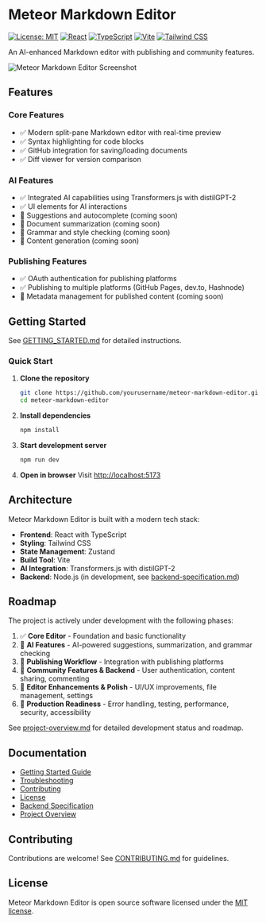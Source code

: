 # Meteor Markdown Editor

[![License: MIT](https://img.shields.io/badge/License-MIT-yellow.svg)](https://opensource.org/licenses/MIT)
[![React](https://img.shields.io/badge/React-18.x-blue.svg)](https://reactjs.org/)
[![TypeScript](https://img.shields.io/badge/TypeScript-5.x-blue.svg)](https://www.typescriptlang.org/)
[![Vite](https://img.shields.io/badge/Vite-4.x-646cff.svg)](https://vitejs.dev/)
[![Tailwind CSS](https://img.shields.io/badge/TailwindCSS-3.x-38b2ac.svg)](https://tailwindcss.com/)

An AI-enhanced Markdown editor with publishing and community features.

![Meteor Markdown Editor Screenshot](./screenshot.png)

## Features

### Core Features
- ✅ Modern split-pane Markdown editor with real-time preview
- ✅ Syntax highlighting for code blocks
- ✅ GitHub integration for saving/loading documents
- ✅ Diff viewer for version comparison

### AI Features
- ✅ Integrated AI capabilities using Transformers.js with distilGPT-2
- ✅ UI elements for AI interactions
- 🚧 Suggestions and autocomplete (coming soon)
- 🚧 Document summarization (coming soon)
- 🚧 Grammar and style checking (coming soon)
- 🚧 Content generation (coming soon)

### Publishing Features
- ✅ OAuth authentication for publishing platforms
- ✅ Publishing to multiple platforms (GitHub Pages, dev.to, Hashnode)
- 🚧 Metadata management for published content (coming soon)

## Getting Started

See [GETTING_STARTED.md](./GETTING_STARTED.md) for detailed instructions.

### Quick Start

1. **Clone the repository**
   ```bash
   git clone https://github.com/yourusername/meteor-markdown-editor.git
   cd meteor-markdown-editor
   ```

2. **Install dependencies**
   ```bash
   npm install
   ```

3. **Start development server**
   ```bash
   npm run dev
   ```

4. **Open in browser**
   Visit [http://localhost:5173](http://localhost:5173)

## Architecture

Meteor Markdown Editor is built with a modern tech stack:

- **Frontend**: React with TypeScript
- **Styling**: Tailwind CSS
- **State Management**: Zustand
- **Build Tool**: Vite
- **AI Integration**: Transformers.js with distilGPT-2
- **Backend**: Node.js (in development, see [backend-specification.md](./backend-specification.md))

## Roadmap

The project is actively under development with the following phases:

1. ✅ **Core Editor** - Foundation and basic functionality 
2. 🚧 **AI Features** - AI-powered suggestions, summarization, and grammar checking
3. 🚧 **Publishing Workflow** - Integration with publishing platforms
4. 🚧 **Community Features & Backend** - User authentication, content sharing, commenting
5. 🚧 **Editor Enhancements & Polish** - UI/UX improvements, file management, settings
6. 🚧 **Production Readiness** - Error handling, testing, performance, security, accessibility

See [project-overview.md](./project-overview.md) for detailed development status and roadmap.

## Documentation

- [Getting Started Guide](./GETTING_STARTED.md)
- [Troubleshooting](./TROUBLESHOOTING.md)
- [Contributing](./CONTRIBUTING.md)
- [License](./LICENSE)
- [Backend Specification](./backend-specification.md)
- [Project Overview](./project-overview.md)

## Contributing

Contributions are welcome! See [CONTRIBUTING.md](./CONTRIBUTING.md) for guidelines.

## License

Meteor Markdown Editor is open source software licensed under the [MIT license](./LICENSE).